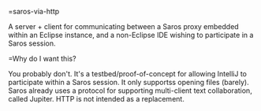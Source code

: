 =saros-via-http

A server + client for communicating between a Saros proxy embedded within an Eclipse instance, and a non-Eclipse IDE wishing to participate in a Saros session.

=Why do I want this?

You probably don't. It's a testbed/proof-of-concept for allowing IntelliJ to participate within a Saros session. It only supportss opening files (barely). Saros already uses a protocol for supporting multi-client text collaboration, called Jupiter. HTTP is not intended as a replacement.

